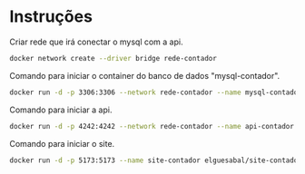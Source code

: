 # Instruções

Criar rede que irá conectar o mysql com a api.
```bash
docker network create --driver bridge rede-contador
```

Comando para iniciar o container do banco de dados "mysql-contador".
```bash
docker run -d -p 3306:3306 --network rede-contador --name mysql-contador elguesabal/mysql-contador:1.0
```

Comando para iniciar a api.
```bash
docker run -d -p 4242:4242 --network rede-contador --name api-contador elguesabal/api-contador:1.1
```

Comando para iniciar o site.
```bash
docker run -d -p 5173:5173 --name site-contador elguesabal/site-contador:1.0
```